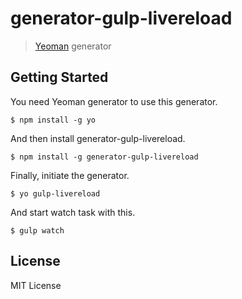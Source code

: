 # generator-gulp-livereload

> [Yeoman](http://yeoman.io) generator

## Getting Started

You need Yeoman generator to use this generator.
```
$ npm install -g yo
```

And then install generator-gulp-livereload.

```
$ npm install -g generator-gulp-livereload
```

Finally, initiate the generator.

```
$ yo gulp-livereload
```

And start watch task with this.

```
$ gulp watch
```

## License

MIT License
